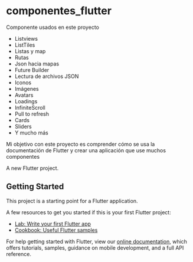 # componentes_flutter

Componente usados en este proyecto

- Listviews
- ListTiles
- Listas y map
- Rutas
- Json hacia mapas
- Future Builder
- Lectura de archivos JSON
- Iconos
- Imágenes
- Avatars
- Loadings
- InfiniteScroll
- Pull to refresh
- Cards
- Sliders
- Y mucho más

Mi objetivo con este proyecto es comprender cómo se usa la documentación de Flutter y crear una aplicación que use muchos componentes

A new Flutter project.

## Getting Started

This project is a starting point for a Flutter application.

A few resources to get you started if this is your first Flutter project:

- [Lab: Write your first Flutter app](https://flutter.dev/docs/get-started/codelab)
- [Cookbook: Useful Flutter samples](https://flutter.dev/docs/cookbook)

For help getting started with Flutter, view our
[online documentation](https://flutter.dev/docs), which offers tutorials,
samples, guidance on mobile development, and a full API reference.
